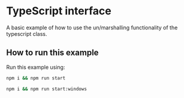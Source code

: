 # TypeScript interface

A basic example of how to use the un/marshalling functionality of the typescript class.

## How to run this example
Run this example using:

```sh
npm i && npm run start
```
```sh
npm i && npm run start:windows
```